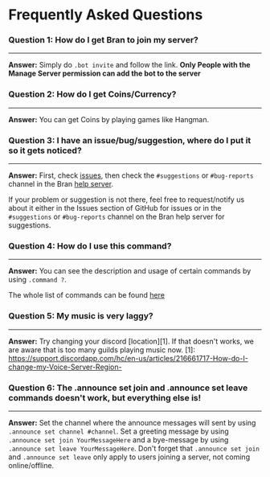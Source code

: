 # Frequently Asked Questions


### Question 1: How do I get Bran to join my server?
----
**Answer:** Simply do `.bot invite` and follow the link. **Only People with the Manage Server permission can add the bot to the server**

### Question 2: How do I get Coins/Currency?
----
**Answer:** You can get Coins by playing games like Hangman.

### Question 3: I have an issue/bug/suggestion, where do I put it so it gets noticed?
-----------
**Answer:** First, check [issues](https://github.com/StupPlayer/Bran/issues "GitHub Bran Issues"), then check the `#suggestions` or `#bug-reports` channel in the Bran [help server](https://discord.gg/8vXwwEQ).

If your problem or suggestion is not there, feel free to request/notify us about it either in the Issues section of GitHub for issues or in the `#suggestions` or `#bug-reports` channel on the Bran help server for suggestions.

### Question 4: How do I use this command?
--------
**Answer:** You can see the description and usage of certain commands by using `.command ?`. 

The whole list of commands can be found [here](http://bran.readthedocs.io/en/latest/Commands%20List/ "Command List")

### Question 5: My music is very laggy?
----
**Answer:** Try changing your discord [location][1]. If that doesn't works, we are aware that is too many guilds playing music now.
[1]: https://support.discordapp.com/hc/en-us/articles/216661717-How-do-I-change-my-Voice-Server-Region-

### Question 6: The .announce set join and .announce set leave commands doesn't work, but everything else is!
-----
**Answer:** Set the channel where the announce messages will sent by using `.announce set channel #channel`. Set a greeting message by using `.announce set join YourMessageHere` and a bye-message by using `.announce set leave YourMessageHere`. Don't forget that `.announce set join` and `.announce set leave` only apply to users joining a server, not coming online/offline.